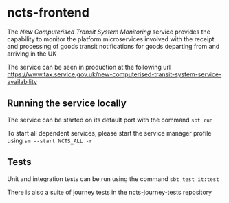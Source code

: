 
# ncts-frontend

The _New Computerised Transit System Monitoring_ service provides the capability to monitor the platform microservices involved with the receipt and processing of goods transit notifications for goods departing from and arriving in the UK

The service can be seen in production at the following url https://www.tax.service.gov.uk/new-computerised-transit-system-service-availability

## Running the service locally

The service can be started on its default port with the command `sbt run`

To start all dependent services, please start the service manager profile using `sm --start NCTS_ALL -r`

## Tests

Unit and integration tests can be run using the command `sbt test it:test`

There is also a suite of journey tests in the ncts-journey-tests repository
